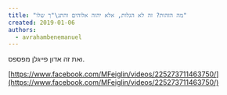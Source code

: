 ```yaml
---
title: "מה הזהות? זה לא הגלות, אלא יהוה אלוהים והתנ\"ך שלו"
created: 2019-01-06
authors: 
  - avrahambenemanuel
---
```


ואת זה אדון פייגלן מפספס.

[https://www.facebook.com/MFeiglin/videos/225273711463750/](https://www.facebook.com/MFeiglin/videos/225273711463750/)
